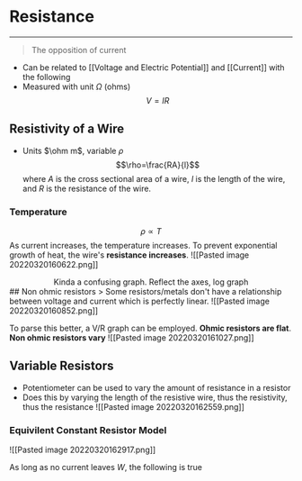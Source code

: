 # Resistance
---
> The opposition of current
- Can be related to [[Voltage and Electric Potential]] and [[Current]] with the following
- Measured with unit $\Omega$ (ohms)
$$V=IR$$
## Resistivity of a Wire
- Units $\ohm m$, variable $\rho$
$$\rho=\frac{RA}{l}$$
where $A$ is the cross sectional area of a wire, $l$ is the length of the wire, and $R$ is the resistance of the wire.
### Temperature
$$\rho\propto T$$
As current increases, the temperature increases. To prevent exponential growth of heat, the wire's **resistance increases**.
![[Pasted image 20220320160622.png]]
<center>Kinda a confusing graph. Reflect the axes, log graph</center>
## Non ohmic resistors
> Some resistors/metals don't have a relationship between voltage and current which is perfectly linear.
![[Pasted image 20220320160852.png]]

To parse this better, a V/R graph can be employed. **Ohmic resistors are flat**. **Non ohmic resistors vary**
![[Pasted image 20220320161027.png]]
## Variable Resistors
- Potentiometer can be used to vary the amount of resistance in a resistor
- Does this by varying the length of the resistive wire, thus the resistivity, thus the resistance
![[Pasted image 20220320162559.png]]
### Equivilent Constant Resistor Model
![[Pasted image 20220320162917.png]]

As long as no current leaves $W$, the following is true
